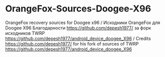 # OrangeFox-Sources-Doogee-X96
OrangeFox recovery sources for Doogee x96 / Исходники OrangeFox для Doogee X96 
Благодарности https://github.com/depesh1977/ за форк исходников TWRP https://github.com/depesh1977/android_device_doogee_X96 / Credits https://github.com/depesh1977/ for his fork of sources of TWRP https://github.com/depesh1977/android_device_doogee_X96
